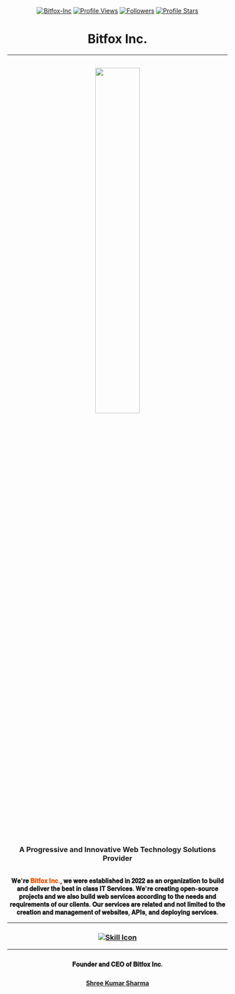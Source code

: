 <div style="margin:auto; display:block;" align="center">

[![Bitfox-Inc](https://img.shields.io/badge/Bitfox_Coding_Inc-grey?labelColor=6600ff&logo=Firefox-Browser&style=bold.svg)](https://img.shields.io/badge/Bitfox_Coding_Inc-grey?labelColor=6600ff&logo=Firefox-Browser&style=bold.svg)
[![Profile Views](https://komarev.com/ghpvc/?username=Bitfox-Inc&color=green&label=Profile%20Views&style=bold)](https://komarev.com/ghpvc/?username=Bitfox-Inc&color=green&label=Profile%20Views&style=bold)
[![Followers](https://img.shields.io/github/followers/Bitfox-Inc?labelColor=blue?color=grey&label=Followers&style=bold)](https://img.shields.io/github/followers/Bitfox-Inc?labelColor=blue?color=grey&label=Followers&style=bold)
[![Profile Stars](https://img.shields.io/github/stars/Bitfox-Inc?label=Profile%20Stars&style=bold&color=cyan)](https://img.shields.io/github/stars/Bitfox-Inc?label=Profile%20Stars&style=bold&color=cyan)

<h1 align="center"><b>Bitfox Inc.</h1>

---

<div style="style="display:inline-block; padding:0px 0px 15px 0px;" align="center">
    <a href="https://github.com/Bitfox-Inc" target="_blank"><center><img style="height:45%; width:45%; cursor: pointer; margin-top:15px;" src="https://github.com/Bitfox-Inc/.github/blob/master/Logo/bitfox-logo-removebg-preview.png"></a>
</div>

<h3 align="center">A Progressive and Innovative Web Technology Solutions Provider</h3>
<div align="center" style=" justify; text-justify: inter-word;">
<br>𝐖𝐞'𝐫𝐞 <font color="#e95201">𝐁𝐢𝐭𝐟𝐨𝐱 𝐈𝐧𝐜.</font>, 𝐰𝐞 𝐰𝐞𝐫𝐞 𝐞𝐬𝐭𝐚𝐛𝐥𝐢𝐬𝐡𝐞𝐝 𝐢𝐧 𝟐𝟎𝟐𝟐 𝐚𝐬 𝐚𝐧 𝐨𝐫𝐠𝐚𝐧𝐢𝐳𝐚𝐭𝐢𝐨𝐧 𝐭𝐨 𝐛𝐮𝐢𝐥𝐝 𝐚𝐧𝐝 𝐝𝐞𝐥𝐢𝐯𝐞𝐫 𝐭𝐡𝐞 𝐛𝐞𝐬𝐭 𝐢𝐧 𝐜𝐥𝐚𝐬𝐬 𝐈𝐓 𝐒𝐞𝐫𝐯𝐢𝐜𝐞𝐬. 𝐖𝐞'𝐫𝐞 𝐜𝐫𝐞𝐚𝐭𝐢𝐧𝐠 𝐨𝐩𝐞𝐧-𝐬𝐨𝐮𝐫𝐜𝐞 𝐩𝐫𝐨𝐣𝐞𝐜𝐭𝐬 𝐚𝐧𝐝 𝐰𝐞 𝐚𝐥𝐬𝐨 𝐛𝐮𝐢𝐥𝐝 𝐰𝐞𝐛 𝐬𝐞𝐫𝐯𝐢𝐜𝐞𝐬 𝐚𝐜𝐜𝐨𝐫𝐝𝐢𝐧𝐠 𝐭𝐨 𝐭𝐡𝐞 𝐧𝐞𝐞𝐝𝐬 𝐚𝐧𝐝 𝐫𝐞𝐪𝐮𝐢𝐫𝐞𝐦𝐞𝐧𝐭𝐬 𝐨𝐟 𝐨𝐮𝐫 𝐜𝐥𝐢𝐞𝐧𝐭𝐬. 𝐎𝐮𝐫 𝐬𝐞𝐫𝐯𝐢𝐜𝐞𝐬 𝐚𝐫𝐞 𝐫𝐞𝐥𝐚𝐭𝐞𝐝 𝐚𝐧𝐝 𝐧𝐨𝐭 𝐥𝐢𝐦𝐢𝐭𝐞𝐝 𝐭𝐨 𝐭𝐡𝐞 𝐜𝐫𝐞𝐚𝐭𝐢𝐨𝐧 𝐚𝐧𝐝 𝐦𝐚𝐧𝐚𝐠𝐞𝐦𝐞𝐧𝐭 𝐨𝐟 𝐰𝐞𝐛𝐬𝐢𝐭𝐞𝐬, 𝐀𝐏𝐈𝐬, 𝐚𝐧𝐝 𝐝𝐞𝐩𝐥𝐨𝐲𝐢𝐧𝐠 𝐬𝐞𝐫𝐯𝐢𝐜𝐞𝐬.</p>
</div>

---

<h3 align="center">

[![Skill Icon](https://skillicons.dev/icons?i=typescript,js,nodejs,express,html,css,git,mongodb,jenkins,figma,mysql,jquery,github,aws,prisma)](https://skillicons.dev/icons?i=typescript,js,nodejs,express,html,css,git,mongodb,jenkins,figma,mysql,jquery,github,aws,prisma)

</h3>

---

<div align="center" style="align-items:center; margin:auto;">
<p style="margin-top:5%;">𝐅𝐨𝐮𝐧𝐝𝐞𝐫 𝐚𝐧𝐝 𝐂𝐄𝐎 𝐨𝐟 𝐁𝐢𝐭𝐟𝐨𝐱 𝐈𝐧𝐜.</p>
<a href="https://github.com/shreesharma07" target="_blank">
    <p style="margin-top:5%;">Shree Kumar Sharma</p>
<!--     <img src="https://res.cloudinary.com/dqzyaxxxf/image/upload/v1691850544/qhi7mvxqeaalvyujznz1.png" loading="lazy" alt="Shree Kumar Sharma"> -->
</a>
</div>

<!-- --- -->

<!-- 
<div style="align-items:center; padding:0px 0px 15px 0px; align-items:center; margin:auto;">
<h3 align="center">𝐅𝐨𝐫 𝐂𝐨𝐥𝐥𝐚𝐛𝐨𝐫𝐚𝐭𝐢𝐨𝐧 𝐚𝐧𝐝 𝐰𝐨𝐫𝐤-𝐫𝐞𝐥𝐚𝐭𝐞𝐝 𝐢𝐧𝐪𝐮𝐢𝐫𝐲, 𝐤𝐢𝐧𝐝𝐥𝐲 𝐜𝐨𝐧𝐭𝐚𝐜𝐭 𝐮𝐬 𝐨𝐧 𝐭𝐡𝐞 𝐥𝐢𝐧𝐤𝐬 𝐦𝐞𝐧𝐭𝐢𝐨𝐧𝐞𝐝 𝐛𝐞𝐥𝐨𝐰 :
<br><br>
<a href="https://bit.ly/3eOXjRZ" target="_blank"><img style="height:60px; width:60px; cursor: pointer; margin-top:15px;" src="https://bit.ly/3C3ggJL"></a>
<a href="https://bit.ly/3gvGBI0" target="_blank"><img style="height:60px; width:60px; cursor: pointer; margin-top:15px;" src="https://pngimg.com/uploads/instagram/instagram_PNG10.png"></a>
</h3> -->


